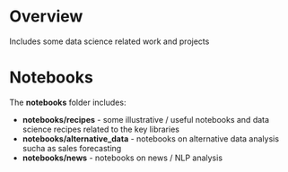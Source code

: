 # Overview

Includes some data science related work and projects


# Notebooks

The **notebooks** folder includes:

* **notebooks/recipes** - some illustrative / useful notebooks and data science recipes related to the key libraries
* **notebooks/alternative_data** - notebooks on alternative data analysis sucha as sales forecasting
* **notebooks/news** - notebooks on news / NLP analysis


